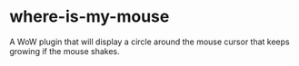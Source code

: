 # where-is-my-mouse
A WoW plugin that will display a circle around the mouse cursor that keeps growing if the mouse shakes.
